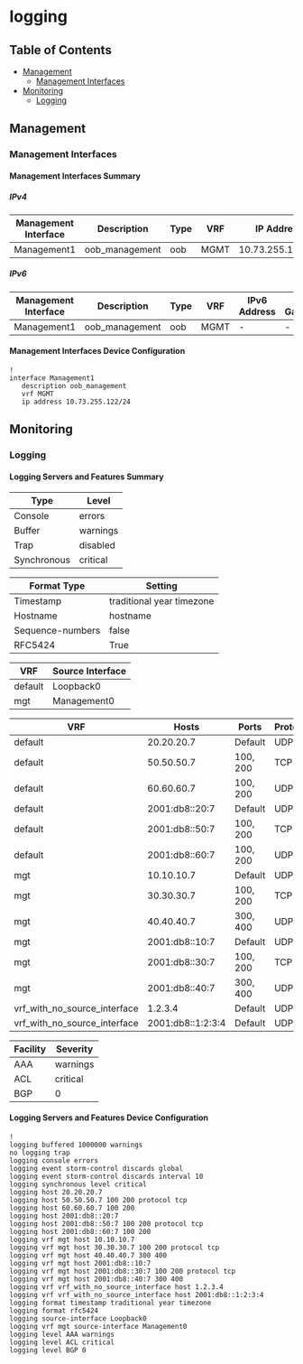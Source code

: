 # logging

## Table of Contents

- [Management](#management)
  - [Management Interfaces](#management-interfaces)
- [Monitoring](#monitoring)
  - [Logging](#logging)

## Management

### Management Interfaces

#### Management Interfaces Summary

##### IPv4

| Management Interface | Description | Type | VRF | IP Address | Gateway |
| -------------------- | ----------- | ---- | --- | ---------- | ------- |
| Management1 | oob_management | oob | MGMT | 10.73.255.122/24 | 10.73.255.2 |

##### IPv6

| Management Interface | Description | Type | VRF | IPv6 Address | IPv6 Gateway |
| -------------------- | ----------- | ---- | --- | ------------ | ------------ |
| Management1 | oob_management | oob | MGMT | - | - |

#### Management Interfaces Device Configuration

```eos
!
interface Management1
   description oob_management
   vrf MGMT
   ip address 10.73.255.122/24
```

## Monitoring

### Logging

#### Logging Servers and Features Summary

| Type | Level |
| -----| ----- |
| Console | errors |
| Buffer | warnings |
| Trap | disabled |
| Synchronous | critical |

| Format Type | Setting |
| ----------- | ------- |
| Timestamp | traditional year timezone |
| Hostname | hostname |
| Sequence-numbers | false |
| RFC5424 | True |

| VRF | Source Interface |
| --- | ---------------- |
| default | Loopback0 |
| mgt | Management0 |

| VRF | Hosts | Ports | Protocol |
| --- | ----- | ----- | -------- |
| default | 20.20.20.7 | Default | UDP |
| default | 50.50.50.7 | 100, 200 | TCP |
| default | 60.60.60.7 | 100, 200 | UDP |
| default | 2001:db8::20:7 | Default | UDP |
| default | 2001:db8::50:7 | 100, 200 | TCP |
| default | 2001:db8::60:7 | 100, 200 | UDP |
| mgt | 10.10.10.7 | Default | UDP |
| mgt | 30.30.30.7 | 100, 200 | TCP |
| mgt | 40.40.40.7 | 300, 400 | UDP |
| mgt | 2001:db8::10:7 | Default | UDP |
| mgt | 2001:db8::30:7 | 100, 200 | TCP |
| mgt | 2001:db8::40:7 | 300, 400 | UDP |
| vrf_with_no_source_interface | 1.2.3.4 | Default | UDP |
| vrf_with_no_source_interface | 2001:db8::1:2:3:4 | Default | UDP |

| Facility | Severity |
| -------- | -------- |
| AAA | warnings |
| ACL | critical |
| BGP | 0 |

#### Logging Servers and Features Device Configuration

```eos
!
logging buffered 1000000 warnings
no logging trap
logging console errors
logging event storm-control discards global
logging event storm-control discards interval 10
logging synchronous level critical
logging host 20.20.20.7
logging host 50.50.50.7 100 200 protocol tcp
logging host 60.60.60.7 100 200
logging host 2001:db8::20:7
logging host 2001:db8::50:7 100 200 protocol tcp
logging host 2001:db8::60:7 100 200
logging vrf mgt host 10.10.10.7
logging vrf mgt host 30.30.30.7 100 200 protocol tcp
logging vrf mgt host 40.40.40.7 300 400
logging vrf mgt host 2001:db8::10:7
logging vrf mgt host 2001:db8::30:7 100 200 protocol tcp
logging vrf mgt host 2001:db8::40:7 300 400
logging vrf vrf_with_no_source_interface host 1.2.3.4
logging vrf vrf_with_no_source_interface host 2001:db8::1:2:3:4
logging format timestamp traditional year timezone
logging format rfc5424
logging source-interface Loopback0
logging vrf mgt source-interface Management0
logging level AAA warnings
logging level ACL critical
logging level BGP 0
```
